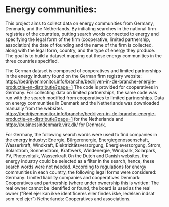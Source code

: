 # Energy communities:
This project aims to collect data on energy communities from Germany, Denmark, and the Netherlands. By initiating searches in the national firm registries of the countries, putting search words connected to energy and specifying the legal form of the firm (cooperative, limited partnership, association) the date of founding and the name of the firm is collected, along with the legal form, country, and the type of energy they produce. The goal is to build a dataset mapping out these energy communities in the three countries specified. 

The German dataset is composed of cooperatives and limited partnerships in the energy industry found on the German firm registry website: https://bedrijvenmonitor.info/branche/bedrijven-in-de-branche-energie-productie-en-distributie?page=1 
The code is provided for cooperatives in Germany. For collecting data on limited partnerships, the same code was run with the search modified from cooperatives to limited partnerships. 
Data on energy communities in Denmark and the Netherlands was downloaded manually from the websites https://bedrijvenmonitor.info/branche/bedrijven-in-de-branche-energie-productie-en-distributie?page=1 for the Netherlands and https://businessindenmark.virk.dk/ for Denmark. 

For Germany, the following search words were used to find companies in the energy industry: Energie, Bürgerenergie, Energiegenossenschaft, Wasserkraft, Windkraft, Elektrizitätsversorgung, Energieversorgung, Strom, Solarstrom, Sonnenstrom, Kraftwerk, Windenergie, Windpark, Solarpark, PV, Photovoltaik, Wasserkraft
On the Dutch and Danish websites, the energy industry could be selected as a filter in the search, hence, these search words were not needed. According to regulations for energy communities in each country, the following legal forms were considered: 
    Germany: Limited liability companies and cooperatives
    Denmark: Cooperatives and partnership (where under ownership this is written: The real owner cannot be identified or found,
the board is used as the real owner ("Reel ejer kan ikke identificeres eller findes ikke, ledelsen
indsat som reel ejer")
    Netherlands: Cooperatives and associations. 


